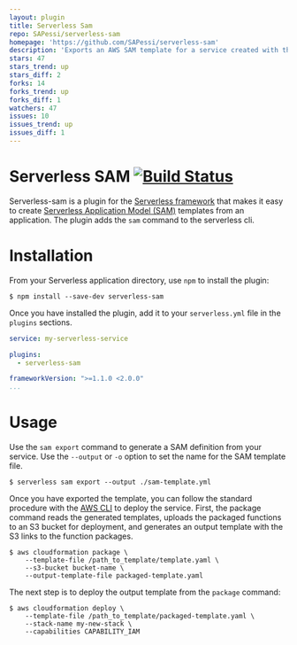 ```yaml
---
layout: plugin
title: Serverless Sam
repo: SAPessi/serverless-sam
homepage: 'https://github.com/SAPessi/serverless-sam'
description: 'Exports an AWS SAM template for a service created with the Serverless Framework.'
stars: 47
stars_trend: up
stars_diff: 2
forks: 14
forks_trend: up
forks_diff: 1
watchers: 47
issues: 10
issues_trend: up
issues_diff: 1
---
```



# Serverless SAM [![Build Status](https://travis-ci.org/SAPessi/serverless-sam.svg?branch=master)](https://travis-ci.org/SAPessi/serverless-sam)
Serverless-sam is a plugin for the [Serverless framework](https://serverless.com) that makes it easy to create [Serverless Application Model (SAM)](https://github.com/awslabs/serverless-application-model) templates from an application. The plugin adds the `sam` command to the serverless cli.

# Installation
From your Serverless application directory, use `npm` to install the plugin:

```
$ npm install --save-dev serverless-sam
```

Once you have installed the plugin, add it to your `serverless.yml` file in the `plugins` sections.

```yaml
service: my-serverless-service

plugins:
  - serverless-sam

frameworkVersion: ">=1.1.0 <2.0.0"
...
```

# Usage
Use the `sam export` command to generate a SAM definition from your service. Use the `--output` or `-o` option to set the name for the SAM template file.

```
$ serverless sam export --output ./sam-template.yml
```

Once you have exported the template, you can follow the standard procedure with the [AWS CLI](https://aws.amazon.com/cli/) to deploy the service. First, the package command reads the generated templates, uploads the packaged functions to an S3 bucket for deployment, and generates an output template with the S3 links to the function packages.

```
$ aws cloudformation package \
    --template-file /path_to_template/template.yaml \
    --s3-bucket bucket-name \
    --output-template-file packaged-template.yaml
```

The next step is to deploy the output template from the `package` command:

```
$ aws cloudformation deploy \
    --template-file /path_to_template/packaged-template.yaml \
    --stack-name my-new-stack \
    --capabilities CAPABILITY_IAM
```
